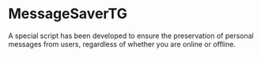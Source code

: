 # MessageSaverTG
A special script has been developed to ensure the preservation of personal messages from users, regardless of whether you are online or offline. 
